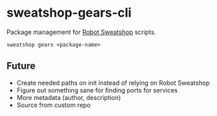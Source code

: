 # sweatshop-gears-cli

Package management for [Robot Sweatshop](https://github.com/JScott/robot_sweatshop) scripts.

`sweatshop gears <package-name>`

## Future

- Create needed paths on init instead of relying on Robot Sweatshop
- Figure out something sane for finding ports for services
- More metadata (author, description)
- Source from custom repo
